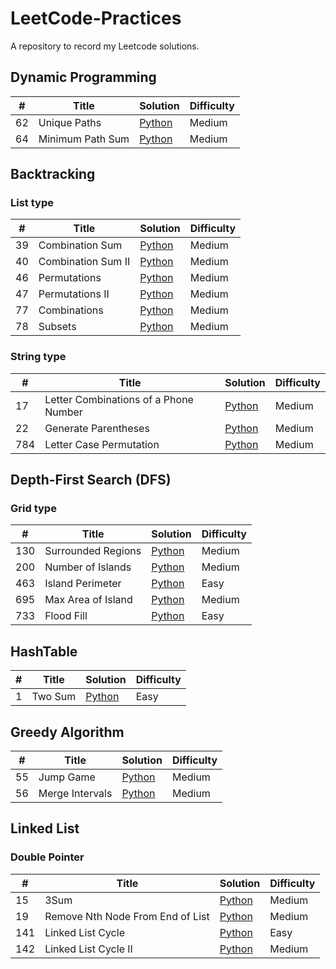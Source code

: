 # LeetCode-Practices
A repository to record my Leetcode solutions.

## Dynamic Programming
| # | Title |Solution |Difficulty |
|---| ----- | ---------- |---------- |
|62| Unique Paths | [Python](./62_Unique%20Paths.py)| Medium
|64| Minimum Path Sum | [Python](./64_Minimum%20Path%20Sum.py)| Medium

## Backtracking
### List type
| # | Title |Solution |Difficulty |
|---| ----- | ---------- |---------- |
|39| Combination Sum | [Python](./39_Combination%20Sum.py)| Medium
|40| Combination Sum II | [Python](./40_Combination%20Sum%20II.py)| Medium
|46| Permutations | [Python](./46_Permutations.py)| Medium
|47| Permutations II | [Python](./47_Permutations%20II.py)| Medium
|77| Combinations | [Python](./77_Combinations.py)| Medium
|78| Subsets | [Python](./78_Subsets.py)| Medium

### String type
| # | Title |Solution |Difficulty |
|---| ----- | ---------- |---------- |
|17| Letter Combinations of a Phone Number| [Python](./17_Letter%20Combinations%20of%20a%20Phone%20Number.py)| Medium
|22| Generate Parentheses|[Python](./22_Generate%20Parentheses.py)| Medium
|784| Letter Case Permutation|[Python](./784_Letter%20Case%20Permutation.py) | Medium

## Depth-First Search (DFS)
### Grid type
| # | Title |Solution |Difficulty |
|---| ----- | ---------- |---------- |
|130| Surrounded Regions| [Python](./130_Surrounded%20Regions.py)| Medium
|200| Number of Islands| [Python](./200_Number%20of%20Islands.py)| Medium
|463| Island Perimeter| [Python](./463_Island%20Perimeter.py)| Easy
|695| Max Area of Island| [Python](./695_Max%20Area%20of%20Island.py)| Medium
|733| Flood Fill | [Python](./733_Flood%20Fill.py)| Easy


## HashTable
| # | Title |Solution |Difficulty |
|---| ----- | ---------- |---------- |
|1 | Two Sum | [Python](./1_Two%20Sum.py)| Easy

## Greedy Algorithm
| # | Title |Solution |Difficulty |
|---| ----- | ---------- |---------- |
|55 | Jump Game | [Python](./55_Jump%20Game.py)| Medium
|56 | Merge Intervals | [Python](./56_Merge%20Intervals.py)| Medium

## Linked List

### Double Pointer
| # | Title |Solution |Difficulty |
|---| ----- | ---------- |---------- |
|15 | 3Sum | [Python](./15_3Sum.py)| Medium
|19 | Remove Nth Node From End of List | [Python](./19_Remove%20Nth%20Node%20From%20End%20of%20List.py)| Medium
|141 | Linked List Cycle | [Python](./141_Linked%20List%20Cycle.py)| Easy
|142 | Linked List Cycle II | [Python](./142_Linked%20List%20Cycle%20II.py)| Medium
